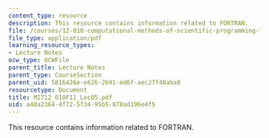 ```yaml
---
content_type: resource
description: This resource contains information related to FORTRAN.
file: /courses/12-010-computational-methods-of-scientific-programming-fall-2011/a40a23644f725f3495b5878ad196e4f5_MIT12_010F11_Lec05.pdf
file_type: application/pdf
learning_resource_types:
- Lecture Notes
ocw_type: OCWFile
parent_title: Lecture Notes
parent_type: CourseSection
parent_uid: 5816426e-e626-2b91-ed6f-aec27f48aba8
resourcetype: Document
title: MIT12_010F11_Lec05.pdf
uid: a40a2364-4f72-5f34-95b5-878ad196e4f5
---
```

This resource contains information related to FORTRAN.

